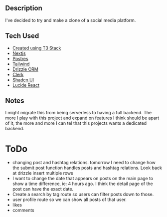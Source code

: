 ## Description

I've decided to try and make a clone of a social media platform.

## Tech Used

- [Created using T3 Stack](https://create.t3.gg/)
- [Nextjs](https://nextjs.org/)
- [Postres](https://www.postgresql.org/)
- [Tailwind](https://tailwindcss.com/)
- [Drizzle ORM](https://orm.drizzle.team/docs/overview)
- [Clerk](https://clerk.com/)
- [Shadcn UI](https://ui.shadcn.com/)
- [Lucide React](https://lucide.dev/)

## Notes

I might migrate this from being serverless to having a full backend.
The more I play with this project and expand on features I think should be apart of it, the more and more
I can tel that this projects wants a dedicated backend.

# ToDo

- changing post and hashtag relations. tomorrow I need to change how the submit post function handles posts and hashtag relations. Look back at drizzle insert multiple rows
- I want to change the date that appears on posts on the main page to show a time difference, ie: 4 hours ago. I think the detail page of the post can have the exact date.
- Create a search by tag route so users can filter posts down to those.
- user profile route so we can show all posts of that user.
- likes
- comments
